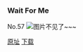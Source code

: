 ### Wait For Me
No.57
![图片不见了~~~](https://imgs.xkcd.com/comics/wait_for_me.jpg)

[原址](https://xkcd.com//57) [下载](https://imgs.xkcd.com/comics/wait_for_me.jpg)

